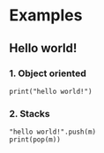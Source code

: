 # Examples
## Hello world!
### 1. Object oriented
```
print("hello world!")
```
### 2. Stacks
```
"hello world!".push(m)
print(pop(m))
```
